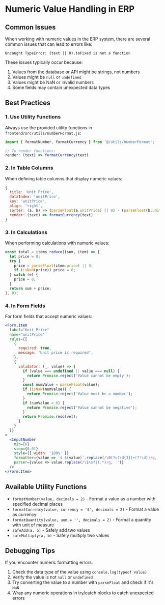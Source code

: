 # Numeric Value Handling in ERP

## Common Issues

When working with numeric values in the ERP system, there are several common issues that can lead to errors like:

```
Uncaught TypeError: (text || 0).toFixed is not a function
```

These issues typically occur because:

1. Values from the database or API might be strings, not numbers
2. Values might be `null` or `undefined`
3. Values might be NaN or invalid numbers
4. Some fields may contain unexpected data types

## Best Practices

### 1. Use Utility Functions

Always use the provided utility functions in `frontend/src/utils/numberFormat.js`:

```javascript
import { formatNumber, formatCurrency } from '@/utils/numberFormat';

// In render functions:
render: (text) => formatCurrency(text)
```

### 2. In Table Columns

When defining table columns that display numeric values:

```javascript
{
  title: 'Unit Price',
  dataIndex: 'unitPrice',
  key: 'unitPrice',
  align: 'right',
  sorter: (a, b) => (parseFloat(a.unitPrice) || 0) - (parseFloat(b.unitPrice) || 0),
  render: (text) => formatCurrency(text)
}
```

### 3. In Calculations

When performing calculations with numeric values:

```javascript
const total = items.reduce((sum, item) => {
  let price = 0;
  try {
    price = parseFloat(item.price) || 0;
    if (isNaN(price)) price = 0;
  } catch (e) {
    price = 0;
  }
  return sum + price;
}, 0);
```

### 4. In Form Fields

For form fields that accept numeric values:

```jsx
<Form.Item
  label="Unit Price"
  name="unitPrice"
  rules={[
    {
      required: true,
      message: 'Unit price is required',
    },
    {
      validator: (_, value) => {
        if (value === undefined || value === null) {
          return Promise.reject('Value cannot be empty');
        }
        const numValue = parseFloat(value);
        if (isNaN(numValue)) {
          return Promise.reject('Value must be a number');
        }
        if (numValue < 0) {
          return Promise.reject('Value cannot be negative');
        }
        return Promise.resolve();
      }
    }
  ]}
>
  <InputNumber
    min={0}
    step={0.01}
    style={{ width: '100%' }}
    formatter={value => `$ ${value}`.replace(/\B(?=(\d{3})+(?!\d))/g, ',')}
    parser={value => value.replace(/\$\s?|(,*)/g, '')}
  />
</Form.Item>
```

## Available Utility Functions

- `formatNumber(value, decimals = 2)` - Format a value as a number with specified decimal places
- `formatCurrency(value, currency = '$', decimals = 2)` - Format a value as currency
- `formatQuantity(value, uom = '', decimals = 2)` - Format a quantity with unit of measure
- `safeAdd(a, b)` - Safely add two values
- `safeMultiply(a, b)` - Safely multiply two values

## Debugging Tips

If you encounter numeric formatting errors:

1. Check the data type of the value using `console.log(typeof value)`
2. Verify the value is not `null` or `undefined`
3. Try converting the value to a number with `parseFloat` and check if it's `NaN`
4. Wrap any numeric operations in try/catch blocks to catch unexpected errors
